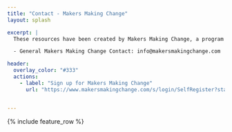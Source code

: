 ```yaml
---
title: "Contact - Makers Making Change"
layout: splash

excerpt: |
  These resources have been created by Makers Making Change, a program of the Neil Squire Society.

  - General Makers Making Change Contact: info@makersmakingchange.com

header:
  overlay_color: "#333"
  actions:
    - label: "Sign up for Makers Making Change"
      url: "https://www.makersmakingchange.com/s/login/SelfRegister?startURL=%2Fs%2Fadaptive-gaming%3Ft%3D1706657381300" # direct link to download the Main branch


---
```



{% include feature_row %}